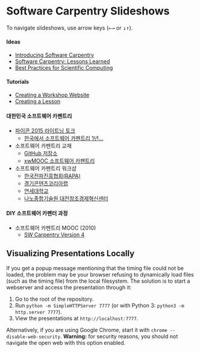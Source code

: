 Software Carpentry Slideshows
=============================
To navigate slideshows, use arrow keys
(<kbd>←</kbd><kbd>→</kbd> or <kbd>↓</kbd><kbd>↑</kbd>).

#### Ideas

*  [Introducing Software Carpentry](http://swcarpentry.github.io/slideshows/introducing-software-carpentry/index.html)
*  [Software Carpentry: Lessons Learned](http://swcarpentry.github.io/slideshows/lessons-learned/index.html)
*  [Best Practices for Scientific Computing](http://swcarpentry.github.io/slideshows/best-practices/index.html)

#### Tutorials

*  [Creating a Workshop Website](http://swcarpentry.github.io/slideshows/creating-website/index.html)
*  [Creating a Lesson](http://swcarpentry.github.io/slideshows/creating-lesson/index.html)

#### 대한민국 소프트웨어 카펜트리 

- [파이콘 2015 라이트닝 토크](http://www.pycon.kr/2015/program/77)
    * [한국에서 소프트웨어 카펜트리 1년...](./korea/index.html)  
- 소프트웨어 카펜트리 교재
    *  [GitHub 저장소](https://github.com/statkclee/xwmooc-sc)
    *  [xwMOOC 소프트웨어 카펜트리](http://xwmooc.net/swcarpentry/)
- 소프트웨어 카펜트리 워크샵
    *  [한국전파진흥협회(RAPA)](http://statkclee.github.io/2015-02-25-seoul/)
    *  [경기콘텐츠코리아랩](http://statkclee.github.io/2015-04-29-pangyo/)
    *  [연세대학교](http://statkclee.github.io/2015-06-29-yonsei/)
    *  [나노종합기술원 대전창조경제혁신센터](http://statkclee.github.io/2015-08-20-daejeon/)

#### DIY 소프트웨어 카펜터 과정

- 소프트웨어 카펜트리 MOOC (2010)
    *  [SW Carpentry Version 4](http://software-carpentry.org/lessons.html)

Visualizing Presentations Locally
---------------------------------

If you get a popup message mentioning that the timing file could not be loaded,
the problem may be your browser refusing to dynamically load files
(such as the timing file)
from the local filesystem.
The solution is to start a webserver and access the presentation through it:

1.  Go to the root of the repository.
2.  Run `python -m SimpleHTTPServer 7777` (or with Python 3: `python3 -m http.server 7777`).
3.  View the presentations at `http://localhost:7777`.

Alternatively, if you are using Google Chrome, start it with `chrome --disable-web-security`.
**Warning:** for security reasons, you should not navigate the open web with this option enabled.
